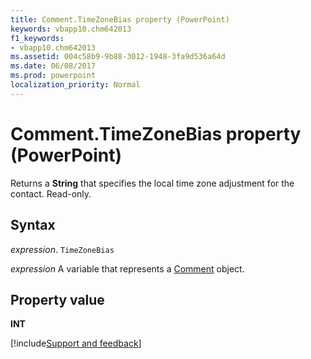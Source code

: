```yaml
---
title: Comment.TimeZoneBias property (PowerPoint)
keywords: vbapp10.chm642013
f1_keywords:
- vbapp10.chm642013
ms.assetid: 004c58b9-9b88-3012-1948-3fa9d536a64d
ms.date: 06/08/2017
ms.prod: powerpoint
localization_priority: Normal
---
```



# Comment.TimeZoneBias property (PowerPoint)

Returns a  **String** that specifies the local time zone adjustment for the contact. Read-only.


## Syntax

_expression_. `TimeZoneBias`

_expression_ A variable that represents a [Comment](PowerPoint.Comment.md) object.


## Property value

 **INT**

[!include[Support and feedback](~/includes/feedback-boilerplate.md)]
